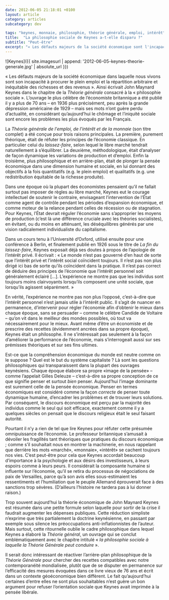 ```yaml
---
date: 2012-06-05 21:18:01 +0100
layout: article
category: articles
subcategory: dev

tags: "keynes, monnaie, philosophie, théorie générale, emploi, intérêt"
title:  "La philosophie sociale de Keynes a-t-elle disparu ?"
subtitle: "Peut-être"
excerpt: "« Les défauts majeurs de la société économique sont l'incapacité à procurer le plein emploi et la répartition inéquitable des richesses ». John Maynard Keynes."
---
```


![Keynes]({{ site.imagesurl | append: '2012-06-05-keynes-theorie-generale.jpg' | absolute_url }})

« Les défauts majeurs de la société économique dans laquelle nous vivons sont son incapacité à procurer le plein emploi et la répartition arbitraire et inéquitable des richesses et des revenus ». Ainsi écrivait John Maynard Keynes dans le chapitre de la _Théorie générale_ consacré à la « philosophie sociale ». L’ouvrage le plus célèbre de l’économiste britannique a été publié il y a plus de 70 ans – en 1936 plus précisément, peu après la grande dépression américaine de 1929 – mais ses mots n’ont guère perdu d’actualité, en considérant qu’aujourd’hui le chômage et l’iniquité sociale sont encore les problèmes les plus évoqués par les Français.

La _Théorie générale de l'emploi, de l'intérêt et de la monnaie_ (son titre complet) a été conçue pour trois raisons principales. La première, purement théorique, était de réfuter les principes de l’économie classique. En particulier celui du _laissez-faire_, selon lequel le libre marché tendrait naturellement à s’équilibrer. La deuxième, méthodologique, était d’analyser de façon dynamique les variations de production et d’emploi. Enfin la troisième, plus philosophique et en arrière-plan, était de plonger la pensée économique dans une dimension humaine et sociale, en lui donnant des objectifs à la fois quantitatifs (e.g. le plein emploi) et qualitatifs (e.g. une redistribution équitable de la richesse produite).

Dans une époque où la plupart des économistes pensaient qu’il ne fallait surtout pas imposer de règles au libre marché, Keynes eut le courage intellectuel de soutenir le contraire, envisageant l’intervention de l’État comme agent de contrôle pendant les périodes d’expansion économique, et comme moteur de la relance pendant celles de récession ou de stagnation. Pour Keynes, l’État devrait réguler l’économie sans s’approprier les moyens de production (c’est là une différence cruciale avec les théories socialistes), en évitant, ou du moins en atténuant, les déséquilibres générés par une vision radicalement individualiste du capitalisme.

Dans un cours tenu à l’Université d’Oxford, utilisé ensuite pour une conférence à Berlin, et finalement publié en 1926 sous le titre de _La fin du laissez-faire_, Keynes exposait déjà ses doutes à propos de l’apologie de l’intérêt privé. Il écrivait : « Le monde n’est pas gouverné d’en haut de sorte que l’intérêt privé et l’intérêt social coïncident toujours. Il n’est pas non plus dirigé ici bas de sorte qu’ils coïncident dans la pratique. Il n’est pas correct de déduire des principes de l’économie que l’intérêt personnel soit généralement éclairé […]. L’expérience ne montre pas que les individus sont toujours moins clairvoyants lorsqu’ils composent une unité sociale, que lorsqu’ils agissent séparément. »

En vérité, l’expérience ne montre pas non plus l’opposé, c’est-à-dire que l’intérêt personnel n’est jamais utile à l’intérêt public. Il s’agit de nuancer en permanence, d’intervenir pour régler l’économie afin d’obtenir le mieux dans chaque époque, sans se persuader – comme le célèbre Candide de Voltaire – qu’on vit dans le meilleur des mondes possibles, où tout va nécessairement pour le mieux. Avant même d’être un économiste et de prescrire des recettes (évidemment ancrées dans sa propre époque), Keynes était un philosophe. Il ne s’intéressait pas seulement à la façon d’améliorer la performance de l’économie, mais s’interrogeait aussi sur ses prémisses théoriques et sur ses fins ultimes.

Est-ce que la compréhension économique du monde est neutre comme on le suppose ? Quel est le but du système capitaliste ? Là sont les questions philosophiques qui transparaissent dans la plupart des ouvrages keynésiens. Chaque époque élabore sa propre «image de la pensée» – comme l’appelait Gilles Deleuze – c’est-à-dire sa propre conception de ce que signifie penser et surtout _bien_ penser. Aujourd’hui l’image dominante est surement celle de la pensée économique. Penser en termes économiques est considéré comme la façon _correcte_ de penser toute dynamique humaine, d’encadrer les problèmes et de trouver leurs solutions. Par conséquent, le discours économique est perçu par la majorité des individus comme le seul qui soit efficace, exactement comme il y a quelques siècles on pensait que le discours religieux était le seul faisant autorité.

Pourtant il n’y a rien de tel que lire Keynes pour réfuter cette présumée omnipuissance de l’économie. Le professeur britannique s’amusait à dévoiler les fragilités tant théoriques que pratiques du discours économique ; comme s’il souhaitait nous en montrer la machinerie, en nous rappelant que derrière les mots «marché», «monnaie», «intérêt» se cachent toujours nos vies. C’est peut-être pour cela que Keynes accordait beaucoup d’importance à la psychologie et aux désirs des investisseurs, à leurs espoirs comme à leurs peurs. Il considérait la composante humaine si influente sur l’économie, qu’il se retira du processus de négociations de paix de Versailles, parce qu’à son avis elles sous-estimaient les ressentiments et l’humiliation que le peuple Allemand éprouverait face à des sanctions trop sévères. (D’ailleurs l’histoire ne tardera pas à lui donner raison.)

Trop souvent aujourd’hui la théorie économique de John Maynard Keynes est résumée dans une petite formule selon laquelle pour sortir de la crise il faudrait augmenter les dépenses publiques. Cette réduction simpliste n’exprime que très partialement la doctrine keynésienne, en passant par exemple sous silence les préoccupations anti-inflationnistes de l’auteur. Mais surtout, cette ritournelle oublie le cadre philosophique dans lequel Keynes a élaboré la _Théorie général_, un ouvrage qui se conclut emblématiquement avec le chapitre intitulé « _la philosophie sociale à laquelle la Théorie Générale peut conduire_ ».

Il serait donc intéressant de réactiver l’arrière-plan philosophique de la _Théorie Générale_ pour chercher des recettes compatibles avec notre contemporanéité mondialisée, plutôt que de se disputer en permanence sur l’efficacité des mesures évoquées dans ce livre vieux de 76 ans et écrit dans un contexte géoéconomique bien diffèrent. Le fait qu’aujourd’hui certaines d’entre elles ne sont plus souhaitables n’est guère un bon argument pour refuser l’orientation sociale que Keynes avait imprimée à la pensée libérale.
